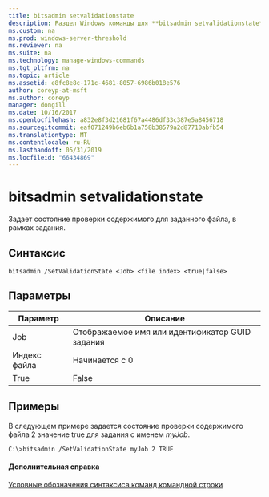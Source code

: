 ```yaml
---
title: bitsadmin setvalidationstate
description: Раздел Windows команды для **bitsadmin setvalidationstate** -задает состояние проверки содержимого для заданного файла, в рамках задания.
ms.custom: na
ms.prod: windows-server-threshold
ms.reviewer: na
ms.suite: na
ms.technology: manage-windows-commands
ms.tgt_pltfrm: na
ms.topic: article
ms.assetid: e8fc8e8c-171c-4681-8057-6986b018e576
author: coreyp-at-msft
ms.author: coreyp
manager: dongill
ms.date: 10/16/2017
ms.openlocfilehash: a832e8f3d21681f67a4486df33c387e5a8456718
ms.sourcegitcommit: eaf071249b6eb6b1a758b38579a2d87710abfb54
ms.translationtype: MT
ms.contentlocale: ru-RU
ms.lasthandoff: 05/31/2019
ms.locfileid: "66434869"
---
```

# <a name="bitsadmin-setvalidationstate"></a>bitsadmin setvalidationstate



Задает состояние проверки содержимого для заданного файла, в рамках задания.

## <a name="syntax"></a>Синтаксис

```
bitsadmin /SetValidationState <Job> <file index> <true|false> 
```

## <a name="parameters"></a>Параметры

| Параметр  |          Описание           |
|------------|--------------------------------|
|    Job     | Отображаемое имя или идентификатор GUID задания |
| Индекс файла |         Начинается с 0          |
|    True    |             False              |

## <a name="BKMK_examples"></a>Примеры

В следующем примере задается состояние проверки содержимого файла 2 значение true для задания с именем *myJob*.
```
C:\>bitsadmin /SetValidationState myJob 2 TRUE 
```

#### <a name="additional-references"></a>Дополнительная справка

[Условные обозначения синтаксиса команд командной строки](command-line-syntax-key.md)